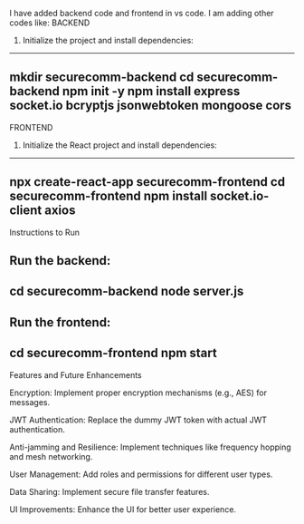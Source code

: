 I have added backend code and frontend in vs code. 
I am adding other codes like:
BACKEND
1. Initialize the project and install dependencies:
------------------------------------------------------------------------------
mkdir securecomm-backend
cd securecomm-backend
npm init -y
npm install express socket.io bcryptjs jsonwebtoken mongoose cors
------------------------------------------------------------------------------

FRONTEND
1. Initialize the React project and install dependencies:
------------------------------------------------------------------------------
npx create-react-app securecomm-frontend
cd securecomm-frontend
npm install socket.io-client axios
------------------------------------------------------------------------------

Instructions to Run

Run the backend:
------------------------------------------------------------------------------
cd securecomm-backend
node server.js
------------------------------------------------------------------------------
Run the frontend:
------------------------------------------------------------------------------
cd securecomm-frontend
npm start
------------------------------------------------------------------------------

Features and Future Enhancements

Encryption: Implement proper encryption mechanisms (e.g., AES) for messages.

JWT Authentication: Replace the dummy JWT token with actual JWT authentication.

Anti-jamming and Resilience: Implement techniques like frequency hopping and mesh networking.

User Management: Add roles and permissions for different user types.

Data Sharing: Implement secure file transfer features.

UI Improvements: Enhance the UI for better user experience. 
